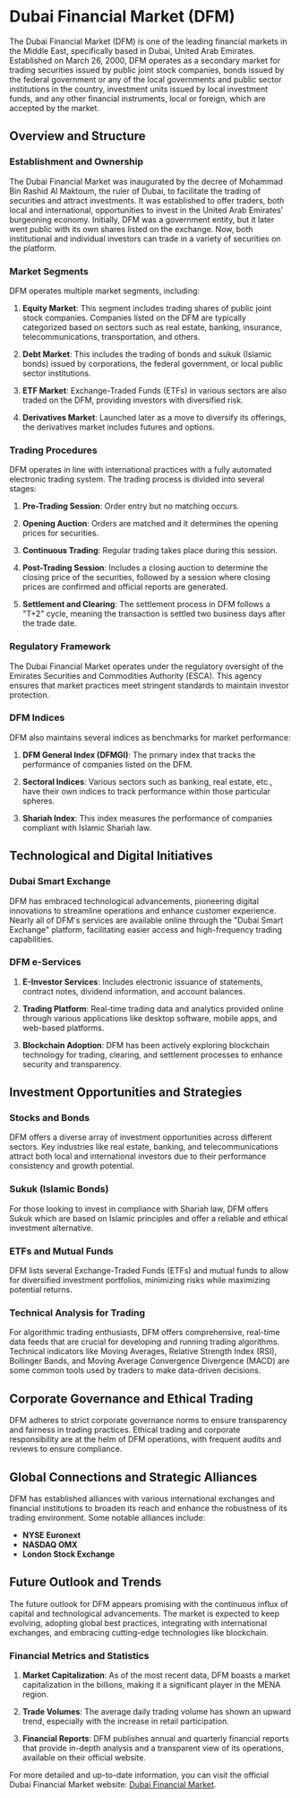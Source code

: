 # Dubai Financial Market (DFM)

The Dubai Financial Market (DFM) is one of the leading financial markets in the Middle East, specifically based in Dubai, United Arab Emirates. Established on March 26, 2000, DFM operates as a secondary market for trading securities issued by public joint stock companies, bonds issued by the federal government or any of the local governments and public sector institutions in the country, investment units issued by local investment funds, and any other financial instruments, local or foreign, which are accepted by the market.

## Overview and Structure

### Establishment and Ownership

The Dubai Financial Market was inaugurated by the decree of Mohammad Bin Rashid Al Maktoum, the ruler of Dubai, to facilitate the trading of securities and attract investments. It was established to offer traders, both local and international, opportunities to invest in the United Arab Emirates’ burgeoning economy. Initially, DFM was a government entity, but it later went public with its own shares listed on the exchange. Now, both institutional and individual investors can trade in a variety of securities on the platform.

### Market Segments

DFM operates multiple market segments, including:

1. **Equity Market**: This segment includes trading shares of public joint stock companies. Companies listed on the DFM are typically categorized based on sectors such as real estate, banking, insurance, telecommunications, transportation, and others.
   
2. **Debt Market**: This includes the trading of bonds and sukuk (Islamic bonds) issued by corporations, the federal government, or local public sector institutions. 

3. **ETF Market**: Exchange-Traded Funds (ETFs) in various sectors are also traded on the DFM, providing investors with diversified risk.

4. **Derivatives Market**: Launched later as a move to diversify its offerings, the derivatives market includes futures and options.

### Trading Procedures

DFM operates in line with international practices with a fully automated electronic trading system. The trading process is divided into several stages:

1. **Pre-Trading Session**: Order entry but no matching occurs.
   
2. **Opening Auction**: Orders are matched and it determines the opening prices for securities.
   
3. **Continuous Trading**: Regular trading takes place during this session.
   
4. **Post-Trading Session**: Includes a closing auction to determine the closing price of the securities, followed by a session where closing prices are confirmed and official reports are generated.
   
5. **Settlement and Clearing**: The settlement process in DFM follows a "T+2" cycle, meaning the transaction is settled two business days after the trade date.

### Regulatory Framework

The Dubai Financial Market operates under the regulatory oversight of the Emirates Securities and Commodities Authority (ESCA). This agency ensures that market practices meet stringent standards to maintain investor protection.

### DFM Indices

DFM also maintains several indices as benchmarks for market performance:

1. **DFM General Index (DFMGI)**: The primary index that tracks the performance of companies listed on the DFM.
   
2. **Sectoral Indices**: Various sectors such as banking, real estate, etc., have their own indices to track performance within those particular spheres.
   
3. **Shariah Index**: This index measures the performance of companies compliant with Islamic Shariah law.

## Technological and Digital Initiatives

### Dubai Smart Exchange

DFM has embraced technological advancements, pioneering digital innovations to streamline operations and enhance customer experience. Nearly all of DFM's services are available online through the "Dubai Smart Exchange" platform, facilitating easier access and high-frequency trading capabilities. 

### DFM e-Services

1. **E-Investor Services**: Includes electronic issuance of statements, contract notes, dividend information, and account balances.
   
2. **Trading Platform**: Real-time trading data and analytics provided online through various applications like desktop software, mobile apps, and web-based platforms.
   
3. **Blockchain Adoption**: DFM has been actively exploring blockchain technology for trading, clearing, and settlement processes to enhance security and transparency. 

## Investment Opportunities and Strategies

### Stocks and Bonds

DFM offers a diverse array of investment opportunities across different sectors. Key industries like real estate, banking, and telecommunications attract both local and international investors due to their performance consistency and growth potential.

### Sukuk (Islamic Bonds)

For those looking to invest in compliance with Shariah law, DFM offers Sukuk which are based on Islamic principles and offer a reliable and ethical investment alternative.

### ETFs and Mutual Funds

DFM lists several Exchange-Traded Funds (ETFs) and mutual funds to allow for diversified investment portfolios, minimizing risks while maximizing potential returns. 

### Technical Analysis for Trading

For algorithmic trading enthusiasts, DFM offers comprehensive, real-time data feeds that are crucial for developing and running trading algorithms. Technical indicators like Moving Averages, Relative Strength Index (RSI), Bollinger Bands, and Moving Average Convergence Divergence (MACD) are some common tools used by traders to make data-driven decisions.

## Corporate Governance and Ethical Trading

DFM adheres to strict corporate governance norms to ensure transparency and fairness in trading practices. Ethical trading and corporate responsibility are at the helm of DFM operations, with frequent audits and reviews to ensure compliance.

## Global Connections and Strategic Alliances

DFM has established alliances with various international exchanges and financial institutions to broaden its reach and enhance the robustness of its trading environment. Some notable alliances include:

- **NYSE Euronext**
- **NASDAQ OMX**
- **London Stock Exchange**

## Future Outlook and Trends

The future outlook for DFM appears promising with the continuous influx of capital and technological advancements. The market is expected to keep evolving, adopting global best practices, integrating with international exchanges, and embracing cutting-edge technologies like blockchain.

### Financial Metrics and Statistics

1. **Market Capitalization**: As of the most recent data, DFM boasts a market capitalization in the billions, making it a significant player in the MENA region.
   
2. **Trade Volumes**: The average daily trading volume has shown an upward trend, especially with the increase in retail participation.
   
3. **Financial Reports**: DFM publishes annual and quarterly financial reports that provide in-depth analysis and a transparent view of its operations, available on their official website.

For more detailed and up-to-date information, you can visit the official Dubai Financial Market website: [Dubai Financial Market](https://www.dfm.ae).